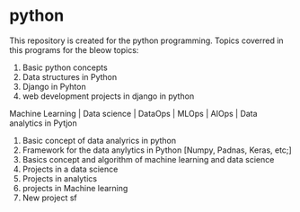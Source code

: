 # python
This repository is created for the python programming.
Topics coverred in this programs for the bleow topics:

1. Basic python concepts
2. Data structures in Python
3. Django in Pyhton
4. web development projects in django in python

Machine Learning | Data science | DataOps | MLOps | AIOps | Data analytics in Pytjon

1. Basic concept of data analyrics in python
2. Framework for the data anylytics in Python [Numpy, Padnas, Keras, etc;]
3. Basics concept and algorithm of machine learning and data science
4. Projects in a data science
5. Projects in analytics
6. projects in Machine learning
7. New project sf

